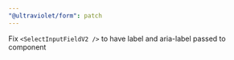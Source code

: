 ```yaml
---
"@ultraviolet/form": patch
---
```


Fix `<SelectInputFieldV2 />` to have label and aria-label passed to component
